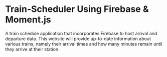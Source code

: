 # Train-Scheduler Using Firebase & Moment.js 

A train schedule application that incorporates Firebase to host arrival and departure data. This website will provide up-to-date information about various trains, namely their arrival times and how many minutes remain until they arrive at their station.
